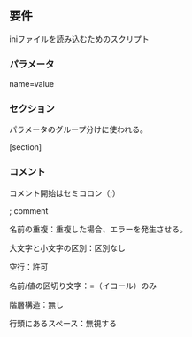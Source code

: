 ## 要件

iniファイルを読み込むためのスクリプト



### パラメータ

name=value



### セクション

パラメータのグループ分けに使われる。

[section]



### コメント

コメント開始はセミコロン（;）

; comment



名前の重複：重複した場合、エラーを発生させる。

大文字と小文字の区別：区別なし

空行：許可

名前/値の区切り文字：=（イコール）のみ

階層構造：無し

行頭にあるスペース：無視する











